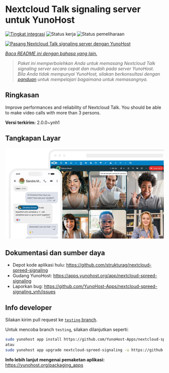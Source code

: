 <!--
N.B.: README ini dibuat secara otomatis oleh <https://github.com/YunoHost/apps/tree/master/tools/readme_generator>
Ini TIDAK boleh diedit dengan tangan.
-->

# Nextcloud Talk signaling server untuk YunoHost

[![Tingkat integrasi](https://dash.yunohost.org/integration/nextcloud-spreed-signaling.svg)](https://ci-apps.yunohost.org/ci/apps/nextcloud-spreed-signaling/) ![Status kerja](https://ci-apps.yunohost.org/ci/badges/nextcloud-spreed-signaling.status.svg) ![Status pemeliharaan](https://ci-apps.yunohost.org/ci/badges/nextcloud-spreed-signaling.maintain.svg)

[![Pasang Nextcloud Talk signaling server dengan YunoHost](https://install-app.yunohost.org/install-with-yunohost.svg)](https://install-app.yunohost.org/?app=nextcloud-spreed-signaling)

*[Baca README ini dengan bahasa yang lain.](./ALL_README.md)*

> *Paket ini memperbolehkan Anda untuk memasang Nextcloud Talk signaling server secara cepat dan mudah pada server YunoHost.*  
> *Bila Anda tidak mempunyai YunoHost, silakan berkonsultasi dengan [panduan](https://yunohost.org/install) untuk mempelajari bagaimana untuk memasangnya.*

## Ringkasan

Improve performances and reliability of Nextcloud Talk. You should be able to make video calls with more than 3 persons.


**Versi terkirim:** 2.0.0~ynh1

## Tangkapan Layar

![Tangkapan Layar pada Nextcloud Talk signaling server](./doc/screenshots/nextcloud-hub7-talk-preview.webp)

## Dokumentasi dan sumber daya

- Depot kode aplikasi hulu: <https://github.com/strukturag/nextcloud-spreed-signaling>
- Gudang YunoHost: <https://apps.yunohost.org/app/nextcloud-spreed-signaling>
- Laporkan bug: <https://github.com/YunoHost-Apps/nextcloud-spreed-signaling_ynh/issues>

## Info developer

Silakan kirim pull request ke [`testing` branch](https://github.com/YunoHost-Apps/nextcloud-spreed-signaling_ynh/tree/testing).

Untuk mencoba branch `testing`, silakan dilanjutkan seperti:

```bash
sudo yunohost app install https://github.com/YunoHost-Apps/nextcloud-spreed-signaling_ynh/tree/testing --debug
atau
sudo yunohost app upgrade nextcloud-spreed-signaling -u https://github.com/YunoHost-Apps/nextcloud-spreed-signaling_ynh/tree/testing --debug
```

**Info lebih lanjut mengenai pemaketan aplikasi:** <https://yunohost.org/packaging_apps>
